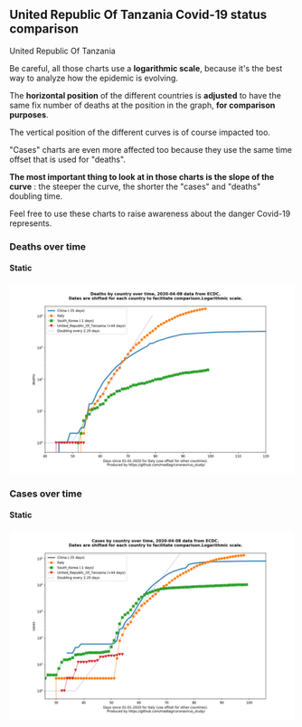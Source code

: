 ## United Republic Of Tanzania Covid-19 status comparison 

United Republic Of Tanzania



Be careful, all those charts use a **logarithmic scale**, because it's the best way to analyze how the epidemic is evolving.
 
The **horizontal position** of the different countries is **adjusted** to have the same fix number of deaths at the position in the graph, **for comparison purposes**.

The vertical position of the different curves is of course impacted too.

"Cases" charts are even more affected too because they use the same time offset that is used for "deaths".

**The most important thing to look at in those charts is the slope of the curve** : the steeper the curve, the shorter the "cases" and "deaths" doubling time.

Feel free to use these charts to raise awareness about the danger Covid-19 represents. 


 
### Deaths over time
 
#### Static
![United Republic Of Tanzania covid-19 deaths static chart](https://raw.githubusercontent.com/madlag/coronavirus_study/master/notebooks/graphs/2020-04-08/countries/United_Republic_Of_Tanzania/2020-04-08_United_Republic_Of_Tanzania_deaths.png "United Republic Of Tanzania covid-19 deaths static chart")   

 
### Cases over time
 
#### Static
![United Republic Of Tanzania covid-19 cases static chart](https://raw.githubusercontent.com/madlag/coronavirus_study/master/notebooks/graphs/2020-04-08/countries/United_Republic_Of_Tanzania/2020-04-08_United_Republic_Of_Tanzania_cases.png "United Republic Of Tanzania covid-19 cases static chart")   

